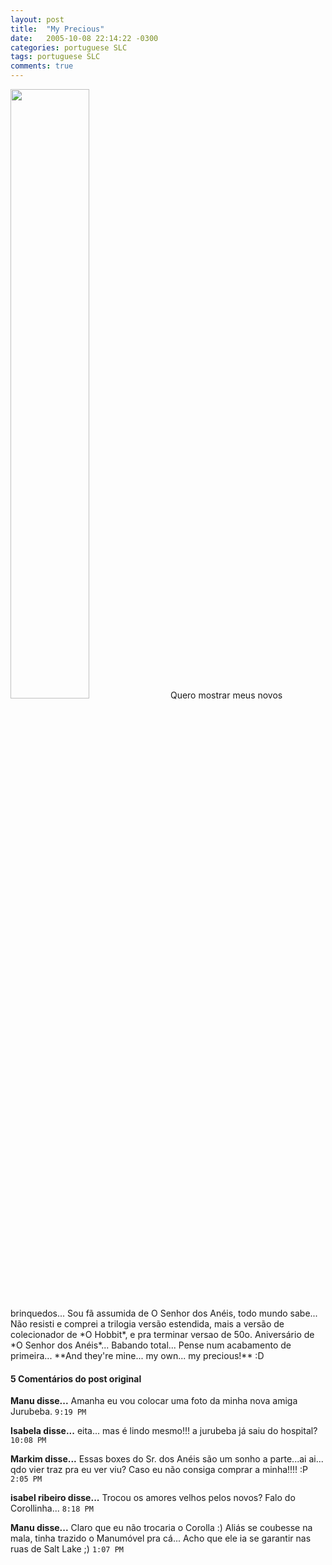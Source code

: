 ```yaml
---
layout: post
title:  "My Precious"
date:   2005-10-08 22:14:22 -0300
categories: portuguese SLC
tags: portuguese SLC
comments: true
---
```


<img class="image" src="/blog/images/myprecious.jpg" class="right-image" width="50%">
Quero mostrar meus novos brinquedos... Sou fã assumida de O Senhor dos Anéis, todo mundo sabe... Não resisti e comprei a trilogia versão estendida, mais a versão de colecionador de *O Hobbit*, e pra terminar versao de 50o. Aniversário de *O Senhor dos Anéis*... Babando total... Pense num acabamento de primeira... **And they're mine... my own... my precious!** :D

#### 5 Comentários do post original

**Manu disse...**
Amanha eu vou colocar uma foto da minha nova amiga Jurubeba. `9:19 PM`  
 
**Isabela disse...**
eita... mas é lindo mesmo!!!
a jurubeba já saiu do hospital? `10:08 PM`

**Markim disse...**
Essas boxes do Sr. dos Anéis são um sonho a parte...ai ai...
qdo vier traz pra eu ver viu? Caso eu não consiga comprar a minha!!!! :P `2:05 PM`

**isabel ribeiro disse...**
Trocou os amores velhos pelos novos? Falo do Corollinha... `8:18 PM`  
 
**Manu disse...**
Claro que eu não trocaria o Corolla :)
Aliás se coubesse na mala, tinha trazido o Manumóvel pra cá... Acho que ele ia se garantir nas ruas de Salt Lake ;)  `1:07 PM`  
